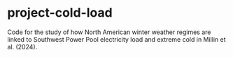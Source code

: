 # project-cold-load
Code for the study of how North American winter weather regimes are linked to Southwest Power Pool electricity load and extreme cold in Millin et al. (2024).
